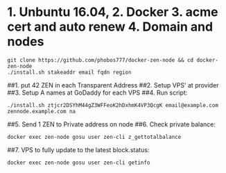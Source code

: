 # 1. Unbuntu 16.04, 2. Docker 3. acme cert and auto renew 4. Domain and nodes

```
git clone https://github.com/phobos777/docker-zen-node && cd docker-zen-node
./install.sh stakeaddr email fqdn region
```

##1. put 42 ZEN in each Transparent Address 
##2. Setup VPS' at provider
##3. Setup A names at GoDaddy for each VPS
##4. Run script:

`./install.sh ztjcr2DSYhM44gZ3WFFeoK2hDxhmK4VP3QcgK email@example.com zennode.example.com na` 

##5. Send 1 ZEN to Private address on node
##6. Check private balance:

```
docker exec zen-node gosu user zen-cli z_gettotalbalance
``` 

##7. VPS to fully update to the latest block.status:

```
docker exec zen-node gosu user zen-cli getinfo
```